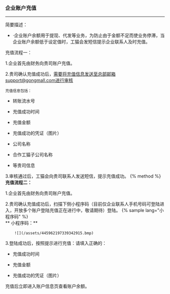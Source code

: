 ### 企业账户充值

---

简要描述：

* ·企业账户余额用于提现、代发等业务，为防止由于金额不足而使业务停滞，当企业账户余额低于设定值时，工猫会发短信提示企业联系人及时充值。

充值流程一：

1.企业首先由财务向贵司账户充值。

2.贵司确认充值成功后，需要将充值信息发送至总部邮箱support@gongmall.com进行审核

```
充值信息包括：
```

* 转账流水号

* 充值成功时间

* 充值金额

* 充值成功的凭证（图片）

* 公司名称

* 合作工猫子公司名称

* 等贵司信息

3.审核通过后，工猫会向贵司联系人发送短信，提示充值成功。
{% method %} 
**充值流程二：**

1.企业首先由财务向贵司账户充值。

2.贵司确认充值成功后，扫描下侧小程序码（目前仅企业联系人手机号码可登陆进入，开放多个账户登陆充值正在进行中，敬请期待）登陆。
    {% sample lang="小程序码" %}  
    ** 小程序码：** 
   
        ![](/assets/445962197339342915.bmp)                           
    
3.登陆成功后，按照提示进行充值：请填入正确的：

* 充值成功时间

* 充值金额

* 充值成功的凭证（图片）

充值后立即进入账户信息页查看账户余额。



